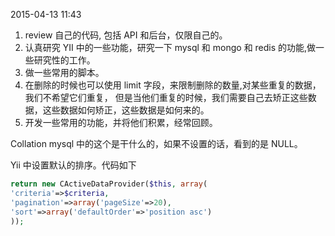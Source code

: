 2015-04-13 11:43

1.  review 自己的代码, 包括 API 和后台，仅限自己的。
2.  认真研究 YII 中的一些功能，研究一下 mysql 和 mongo 和 redis 的功能,做一些研究性的工作。
3.  做一些常用的脚本。
4.  在删除的时候也可以使用 limit 字段，来限制删除的数量,对某些重复的数据，我们不希望它们重复，
但是当他们重复的时候，我们需要自己去矫正这些数据，这些数据如何矫正，这些数据是如何来的。
5.  开发一些常用的功能，并将他们积累，经常回顾。


Collation mysql 中的这个是干什么的，如果不设置的话，看到的是 NULL。


Yii 中设置默认的排序。代码如下
```PHP
return new CActiveDataProvider($this, array(
'criteria'=>$criteria,
'pagination'=>array('pageSize'=>20),
'sort'=>array('defaultOrder'=>'position asc')
));
```


